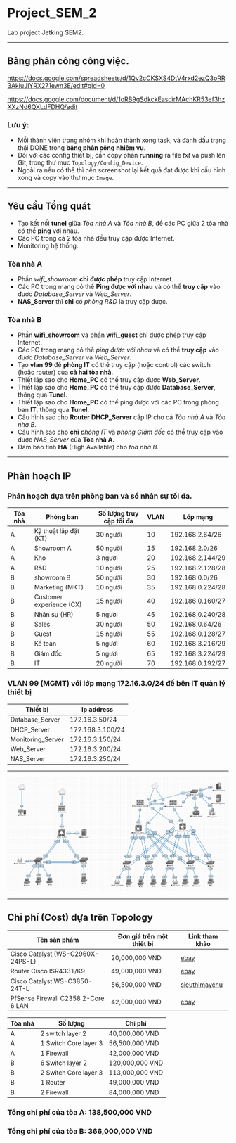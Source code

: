 # Project_SEM_2
Lab project Jetking SEM2.

--------------------------------------------------------------------------------------------------------------------------
## Bảng phân công công việc.

https://docs.google.com/spreadsheets/d/1Qv2cCKSXS4DtV4rxd2ezQ3oRR3AkluJIYRX271ewn3E/edit#gid=0

https://docs.google.com/document/d/1oRB9gSdkckEasdirMAchKR53ef3hzXXzNd6QXLdFDHQ/edit

### Lưu ý:
- Mỗi thành viên trong nhóm khi hoàn thành xong task, và đánh dấu trạng thái DONE trong **bảng phân công nhiệm vụ**.
- Đối với các config thiết bị, cần copy phần **running** ra file *txt* và push lên Git, trong thư mục `Topology/Config_Device`.
- Ngoài ra nếu có thể thì nên screenshot lại kết quả đạt được khi cấu hình xong và copy vào thư mục `Image`.

--------------------------------------------------------------------------------------------------------------------------
## Yêu cầu Tổng quát
- Tạo kết nối **tunel** giữa *Tòa nhà A* và *Tòa nhà B*, để các PC giữa 2 tòa nhà có thể **ping** với nhau.
- Các PC trong cả 2 tòa nhà đều truy cập được Internet.
- Monitoring hệ thống.

### Tòa nhà A
- Phần *wifi_showroom* **chỉ được phép** truy cập Internet.
- Các PC trong mạng có thể **Ping được với nhau** và có thể **truy cập** vào được *Database_Server* và *Web_Server*.
- **NAS_Server** thì **chỉ** có *phòng R&D* là truy cập được.

### Tòa nhà B
- Phần **wifi_showroom** và phần **wifi_guest** chỉ được phép truy cập Internet.
- Các PC trong mạng có thể *ping được với nhau* và có thể **truy cập** vào được *Database_Server* và *Web_Server*.
- Tạo **vlan 99** để **phòng IT** có thể truy cập (hoặc control) các switch (hoặc router) của **cả hai tòa nhà**.
- Thiết lập sao cho **Home_PC** có thể truy cập được **Web_Server**.
- Thiết lập sao cho **Home_PC** có thể truy cập được **Database_Server**, thông qua **Tunel**.
- Thiết lập sao cho **Home_PC** có thể ping được với các PC trong phòng ban **IT**, thông qua **Tunel**.
- Cấu hình sao cho **Router DHCP_Server** cấp IP cho cả *Tòa nhà A* và *Tòa nhà B*.
- Cấu hình sao cho **chỉ** *phòng IT* và *phòng Giám đốc* có thể truy cập vào được *NAS_Server* của **Tòa nhà A**.
- Đảm bảo tính **HA** (High Available) cho *tòa nhà B*.


---------------------------------------------------------------------------------------------------------------------------
## Phân hoạch IP
### Phân hoạch dựa trên phòng ban và số nhân sự tối đa.
|Tòa nhà| Phòng ban		| Số lượng truy cập tối đa	| VLAN	| Lớp mạng		|
|-------|----------------------|--------------------------------|-------|----------------------|
| A	| Kỹ thuật lắp đặt (KT)|	30 người		| 10	|192.168.2.64/26|
| A	| Showroom A		|	50 người		| 15	|192.168.2.0/26	|
| A	| Kho			|	3 người		| 20	|192.168.2.144/29|	
| A	| R&D			|	10 người		| 25	|192.168.2.128/28|
| B	| showroom B		|	50 người		| 30	|192.168.0.0/26	|
| B	| Marketing (MKT)	|	10 người		| 35	|192.168.0.224/28 |
| B	|Customer experience (CX)|	15 người		| 40	|192.186.0.160/27 |
| B	| Nhân sự (HR)		|	5 người		| 45	|192.168.0.240/28 |
| B	| Sales			|	30 người		| 50	|192.168.0.64/26 |
| B	| Guest			|	15 người		| 55	|192.168.0.128/27 |
| B	| Kế toán		|	5 người		| 60	|192.168.3.216/29 |
| B	| Giám đốc		|	5 người		| 65	|192.168.3.224/29 |
| B	| IT			|	20 người		| 70	|192.168.0.192/27 |

### VLAN 99 (MGMT) với lớp mạng 172.16.3.0/24 để bên IT quản lý thiết bị
|	Thiết bị		|  Ip address	|
|-------------------------------|---------------|
| Database_Server		| 172.16.3.50/24 |
| DHCP_Server			| 172.168.3.100/24 |
| Monitoring_Server		| 172.16.3.150/24 |
| Web_Server			| 172.16.3.200/24 |
| NAS_Server			| 172.16.3.250/24 |

----------------------------------------------------------------------------------------------------------------------------
![Topology](https://github.com/VinhLin/Project_SEM_2/blob/main/Topology/Topology_Image.png)

-----------------------------------------------------------------------------------------------------------------------------
## Chi phí (Cost) dựa trên Topology

| Tên sản phẩm				| Đơn giá trên một thiết bị	|	Link tham khảo	|
|---------------------------------------|-------------------------------|-----------------------|
|Cisco Catalyst (WS-C2960X-24PS-L) 	| 20,000,000 VND 		|[ebay](https://www.ebay.com/p/219656613)|
|Router Cisco ISR4331/K9		| 49,000,000 VND		|[ebay](https://www.ebay.com/p/19034357944?iid=195214416396)|
|Cisco Catalyst WS-C3850-24T-L 		| 56,500,000 VND		|[sieuthimaychu](https://www.sieuthimaychu.vn/index.php/Thong_Tin_San_Pham/7193/Cisco-Catalyst-WS-C3850-24T-L-)|
|PfSense Firewall C2358 2-Core 6 LAN	| 42,000,000 VND		|[ebay](https://www.ebay.com/itm/115462068500?hash=item1ae2135914:g:nHEAAOSw6aJizPRQ)|


|Tòa nhà | Số lượng		| Chi phí	|
|--------|----------------------|---------------|
|A	| 2 switch layer 2 	|  40,000,000 VND |
|A	| 1 Switch Core	layer 3	|  56,500,000 VND |
|A	| 1 Firewall		|  42,000,000 VND |
|B	| 6 Switch layer 2	|  120,000,000 VND |
|B	| 2 Switch Core	layer 3	|  113,000,000 VND |
|B	| 1 Router		|  49,000,000 VND |
|B	| 2 Firewall		|  84,000,000 VND |

### Tổng chi phí của tòa A: 138,500,000 VND
### Tổng chi phí của tòa B: 366,000,000 VND	





